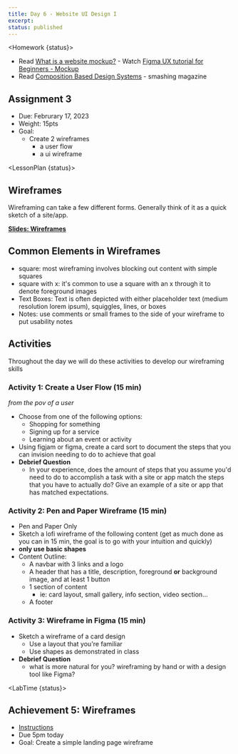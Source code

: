 ```yaml
---
title: Day 6 - Website UI Design I
excerpt:
status: published
---
```


<script>

	import Homework from "$lib/components/Homework.svelte";
	import LessonPlan from "$lib/components/LessonPlan.svelte";
	import LabTime from "$lib/components/LabTime.svelte";

</script>

<Homework {status}>

- Read [What is a website mockup?](https://webflow.com/blog/website-mockup) - Watch [Figma UX tutorial for Beginners - Mockup](https://www.youtube.com/watch?v=oZAKb_gs2Uo)
- Read [Composition Based Design Systems](https://www.smashingmagazine.com/2022/01/composition-based-design-system-figma/) - smashing magazine

## Assignment 3

- Due: Februrary 17, 2023
- Weight: 15pts
- Goal:
  - Create 2 wireframes
    - a user flow
    - a ui wireframe

</Homework>

<LessonPlan {status}>

## Wireframes

Wireframing can take a few different forms. Generally think of it as a quick sketch of a site/app.

**[Slides: Wireframes](https://sait-wbdv.github.io/slides/w23/dsgn-270/wireframes.html)**

## Common Elements in Wireframes

- square: most wireframing involves blocking out content with simple squares
- square with x: it's common to use a square with an x through it to denote foreground images
- Text Boxes: Text is often depicted with either placeholder text (medium resolution lorem ipsum), squiggles, lines, or boxes
- Notes: use comments or small frames to the side of your wireframe to put usability notes

## Activities

Throughout the day we will do these activities to develop our wireframing skills

### Activity 1: Create a User Flow (15 min)

_from the pov of a user_

- Choose from one of the following options:
  - Shopping for something
  - Signing up for a service
  - Learning about an event or activity
- Using figjam or figma, create a card sort to document the steps that you can invision needing to do to achieve that goal
- **Debrief Question**
  - In your experience, does the amount of steps that you assume you'd need to do to accomplish a task with a site or app match the steps that you have to actually do? Give an example of a site or app that has matched expectations.

### Activity 2: Pen and Paper Wireframe (15 min)

- Pen and Paper Only
- Sketch a lofi wireframe of the following content (get as much done as you can in 15 min, the goal is to go with your intuition and quickly)
- **only use basic shapes**
- Content Outline:
  - A navbar with 3 links and a logo
  - A header that has a title, description, foreground **or** background image, and at least 1 button
  - 1 section of content
    - ie: card layout, small gallery, info section, video section...
  - A footer

### Activity 3: Wireframe in Figma (15 min)

- Sketch a wireframe of a card design
  - Use a layout that you're familiar
  - Use shapes as demonstrated in class
- **Debrief Question**
  - what is more natural for you? wireframing by hand or with a design tool like Figma?

</LessonPlan>

<LabTime {status}>

## Achievement 5: Wireframes

- [Instructions](https://gist.github.com/lilyx13/de4ecf8724c6ee314a2ba84cd7b93f6a)
- Due 5pm today
- Goal: Create a simple landing page wireframe

</LabTime>
